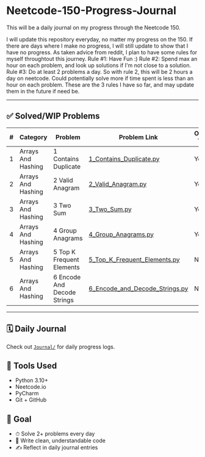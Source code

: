 # Neetcode-150-Progress-Journal
This will be a daily journal on my progress through the Neetcode 150.

I will update this repository everyday, no matter my progress on the 150. If there are days where I make no progress, I will still update to show that I have no progress. As taken advice from reddit, I plan to have some rules for myself throughtout this journey.
Rule #1: Have Fun :)
Rule #2: Spend max an hour on each problem, and look up solutions if I'm not close to a solution. 
Rule #3: Do at least 2 problems a day. So with rule 2, this will be 2 hours a day on neetcode. Could potentially solve more if time spent is less than an hour on each problem.
These are the 3 rules I have so far, and may update them in the future if need be.

---

## ✅ Solved/WIP Problems

| #  | Category         | Problem   | Problem Link                | Optimal TSC? | Solved? |
|----|------------------|-----------|-----------------------------|--------------|---------|
| 1 | Arrays And Hashing | 1 Contains Duplicate | [1_Contains_Duplicate.py](Arrays_and_Hashing/1_Contains_Duplicate.py) | Yes          | Yes     |
| 2 | Arrays And Hashing | 2 Valid Anagram | [2_Valid_Anagram.py](Arrays_and_Hashing/2_Valid_Anagram.py) | Yes          | Yes     |
| 3 | Arrays And Hashing | 3 Two Sum | [3_Two_Sum.py](Arrays_and_Hashing/3_Two_Sum.py) | Yes          | Yes     |
| 4 | Arrays And Hashing | 4 Group Anagrams | [4_Group_Anagrams.py](Arrays_and_Hashing/4_Group_Anagrams.py) | Yes          | Yes     |
| 5 | Arrays And Hashing | 5 Top K Frequent Elements | [5_Top_K_Frequent_Elements.py](Arrays_and_Hashing/5_Top_K_Frequent_Elements.py) | No           | Yes     |
| 6 | Arrays And Hashing | 6 Encode And Decode Strings | [6_Encode_and_Decode_Strings.py](Arrays_and_Hashing/6_Encode_and_Decode_Strings.py) | No           | No      |

---

## 🗓 Daily Journal

Check out [`Journal/`](Journal/) for daily progress logs.

## 🧰 Tools Used

- Python 3.10+
- Neetcode.io
- PyCharm
- Git + GitHub

## 🎯 Goal

- ⏱ Solve 2+ problems every day
- 🧼 Write clean, understandable code
- ✍️ Reflect in daily journal entries
